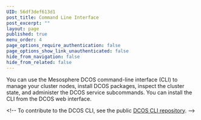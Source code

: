 ```yaml
---
UID: 56df3def613d1
post_title: Command Line Interface
post_excerpt: ""
layout: page
published: true
menu_order: 4
page_options_require_authentication: false
page_options_show_link_unauthenticated: false
hide_from_navigation: false
hide_from_related: false
---
```

<p>You can use the Mesosphere DCOS command-line interface (CLI) to manage your cluster nodes, install DCOS packages, inspect the cluster state, and administer the DCOS service subcommands. You can install the CLI from the DCOS web interface.</p>

&lt;!-- To contribute to the DCOS CLI, see the public <a href="https://github.com/mesosphere/dcos-cli" target="_blank">DCOS CLI repository</a>. --&gt;